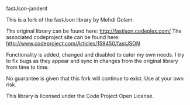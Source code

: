
fastJson-janderit

This is a fork of the fastJson library by Mehdi Golam.

Ths original library can be found here:
http://fastjson.codeplex.com/
The associated codeproject site can be found here:
http://www.codeproject.com/Articles/159450/fastJSON

Functionality is added, changed and disabled to cater my own needs.
I try to fix bugs as they appear and sync in changes from the original library from time to time.

No guarantee is given that this fork will continue to exist. Use at your own risk.


This library is licensed under the Code Project Open License.

